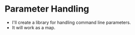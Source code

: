 # Parameter Handling
* I'll create a library for handling command line parameters.
* It will work as a map.

